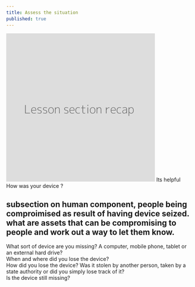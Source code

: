 ```yaml
---
title: Assess the situation
published: true
---
```

![](recap.png)
Its helpful
<br>
How was your device ?
<br>
## subsection on human component, people being comproimised as result of having device seized. what are assets that can be compromising to people and work out a way to let them know.

What sort of device are you missing? A computer, mobile phone, tablet or an external hard drive?
<br>
When and where did you lose the device?
<br>
How did you lose the device? Was it stolen by another person, taken by a state authority or did you simply lose track of it?
<br>
Is the device still missing?
